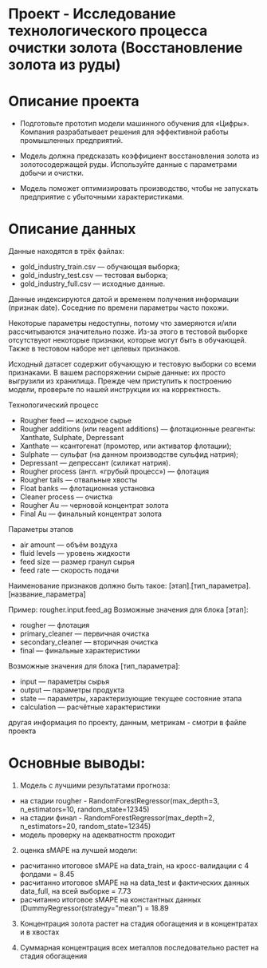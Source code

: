 ﻿# Проект - Исследование технологического процесса очистки золота (Восстановление золота из руды)

# Описание проекта
- Подготовьте прототип модели машинного обучения для «Цифры». Компания разрабатывает решения для эффективной работы промышленных предприятий.

- Модель должна предсказать коэффициент восстановления золота из золотосодержащей руды. Используйте данные с параметрами добычи и очистки.

- Модель поможет оптимизировать производство, чтобы не запускать предприятие с убыточными характеристиками.

# Описание данных
Данные находятся в трёх файлах:
- gold_industry_train.csv — обучающая выборка;
- gold_industry_test.csv — тестовая выборка;
- gold_industry_full.csv — исходные данные.

Данные индексируются датой и временем получения информации (признак date). Соседние по времени параметры часто похожи.

Некоторые параметры недоступны, потому что замеряются и/или рассчитываются значительно позже. Из-за этого в тестовой выборке отсутствуют некоторые признаки, которые могут быть в обучающей. Также в тестовом наборе нет целевых признаков.

Исходный датасет содержит обучающую и тестовую выборки со всеми признаками. В вашем распоряжении сырые данные: их просто выгрузили из хранилища. Прежде чем приступить к построению модели, проверьте по нашей инструкции их на корректность.

Технологический процесс
- Rougher feed — исходное сырье
- Rougher additions (или reagent additions) — флотационные реагенты: Xanthate, Sulphate, Depressant
- Xanthate — ксантогенат (промотер, или активатор флотации);
- Sulphate — сульфат (на данном производстве сульфид натрия);
- Depressant — депрессант (силикат натрия).
- Rougher process (англ. «грубый процесс») — флотация
- Rougher tails — отвальные хвосты
- Float banks — флотационная установка
- Cleaner process — очистка
- Rougher Au — черновой концентрат золота
- Final Au — финальный концентрат золота

Параметры этапов
- air amount — объём воздуха
- fluid levels — уровень жидкости
- feed size — размер гранул сырья
- feed rate — скорость подачи

Наименование признаков должно быть такое: [этап].[тип_параметра].[название_параметра]

Пример: rougher.input.feed_ag
Возможные значения для блока [этап]:
- rougher — флотация
- primary_cleaner — первичная очистка
- secondary_cleaner — вторичная очистка
- final — финальные характеристики

Возможные значения для блока [тип_параметра]:
- input — параметры сырья
- output — параметры продукта
- state — параметры, характеризующие текущее состояние этапа
- calculation — расчётные характеристики

другая информация по проекту, данным, метрикам - смотри в файле проекта

# Основные выводы:
1. Модель с лучшими результатами прогноза:
- на стадии rougher - RandomForestRegressor(max_depth=3, n_estimators=10, random_state=12345)
- на стадии финал - RandomForestRegressor(max_depth=2, n_estimators=20, random_state=12345)
- модель проверку на адекватностm проходит

2. оценка sMAPE на лучшей модели:
  - расчитанно итоговое sMAPE на data_train, на кросс-валидации с 4 фолдами = 8.45
  - расчитанно итоговое sMAPE на на data_test и фактических данных data_full, на всей выборке = 7.73
  - расчитанно итоговое sMAPE на константных данных (DummyRegressor(strategy="mean") = 18.89

3. Концентрация золота растет на стадия обогащения и в концентратах и в хвостах

4. Cуммарная концентрация всех металлов последовательно растет на стадия обогащения
